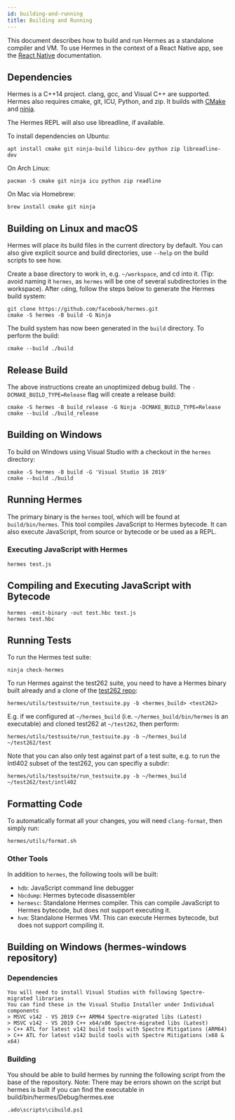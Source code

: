 ```yaml
---
id: building-and-running
title: Building and Running
---
```


This document describes how to build and run Hermes as a standalone compiler and VM. To use Hermes in the context of a React Native app, see the [React Native](https://reactnative.dev/docs/getting-started) documentation.

## Dependencies

Hermes is a C++14 project. clang, gcc, and Visual C++ are supported. Hermes also requires cmake, git, ICU, Python, and zip. It builds with [CMake](https://cmake.org) and [ninja](https://ninja-build.org).

The Hermes REPL will also use libreadline, if available.

To install dependencies on Ubuntu:

    apt install cmake git ninja-build libicu-dev python zip libreadline-dev

On Arch Linux:

    pacman -S cmake git ninja icu python zip readline

On Mac via Homebrew:

    brew install cmake git ninja

## Building on Linux and macOS

Hermes will place its build files in the current directory by default.
You can also give explicit source and build directories, use `--help` on the build scripts to see how.

Create a base directory to work in, e.g. `~/workspace`, and cd into it.
(Tip: avoid naming it `hermes`, as `hermes` will be one of several subdirectories in the workspace).
After `cd`ing, follow the steps below to generate the Hermes build system:

    git clone https://github.com/facebook/hermes.git
    cmake -S hermes -B build -G Ninja

The build system has now been generated in the `build` directory. To perform the build:

    cmake --build ./build


## Release Build

The above instructions create an unoptimized debug build. The `-DCMAKE_BUILD_TYPE=Release` flag will create a release build:

    cmake -S hermes -B build_release -G Ninja -DCMAKE_BUILD_TYPE=Release
    cmake --build ./build_release

## Building on Windows

To build on Windows using Visual Studio with a checkout in the `hermes` directory:

    cmake -S hermes -B build -G 'Visual Studio 16 2019'
    cmake --build ./build

## Running Hermes

The primary binary is the `hermes` tool, which will be found at `build/bin/hermes`. This tool compiles JavaScript to Hermes bytecode. It can also execute JavaScript, from source or bytecode or be used as a REPL.

### Executing JavaScript with Hermes

    hermes test.js

## Compiling and Executing JavaScript with Bytecode

    hermes -emit-binary -out test.hbc test.js
    hermes test.hbc

## Running Tests

To run the Hermes test suite:

    ninja check-hermes

To run Hermes against the test262 suite, you need to have a Hermes binary built
already and a clone of the [test262 repo](https://github.com/tc39/test262/):

    hermes/utils/testsuite/run_testsuite.py -b <hermes_build> <test262>

E.g. if we configured at `~/hermes_build` (i.e. `~/hermes_build/bin/hermes` is
an executable) and cloned test262 at `~/test262`, then perform:

    hermes/utils/testsuite/run_testsuite.py -b ~/hermes_build ~/test262/test

Note that you can also only test against part of a test suite, e.g. to run the
Intl402 subset of the test262, you can specifiy a subdir:

    hermes/utils/testsuite/run_testsuite.py -b ~/hermes_build ~/test262/test/intl402

## Formatting Code

To automatically format all your changes, you will need `clang-format`, then
simply run:

    hermes/utils/format.sh

### Other Tools

In addition to `hermes`, the following tools will be built:

- `hdb`: JavaScript command line debugger
- `hbcdump`: Hermes bytecode disassembler
- `hermesc`: Standalone Hermes compiler. This can compile JavaScript to Hermes bytecode, but does not support executing it.
- `hvm`: Standalone Hermes VM. This can execute Hermes bytecode, but does not support compiling it.

## Building on Windows (hermes-windows repository)

### Dependencies

    You will need to install Visual Studios with following Spectre-migrated libraries
    You can find these in the Visual Studio Installer under Individual components
    > MSVC v142 - VS 2019 C++ ARM64 Spectre-migrated libs (Latest)
    > MSVC v142 - VS 2019 C++ x64/x86 Spectre-migrated libs (Latest)
    > C++ ATL for latest v142 build tools with Spectre Mitigations (ARM64)
    > C++ ATL for latest v142 build tools with Spectre Mitigations (x68 & x64)
    
### Building

You should be able to build hermes by running the following script from the base of the repository.
Note: There may be errors shown on the script but hermes is built if you can find the executable in build/bin/hermes/Debug/hermes.exe
    
    .ado\scripts\cibuild.ps1
